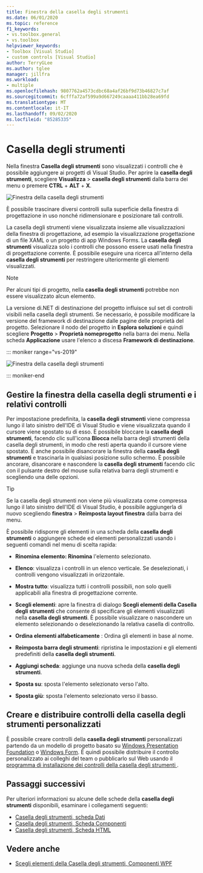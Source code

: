 ```yaml
---
title: Finestra della casella degli strumenti
ms.date: 06/01/2020
ms.topic: reference
f1_keywords:
- vs.toolbox.general
- vs.toolbox
helpviewer_keywords:
- Toolbox [Visual Studio]
- custom controls [Visual Studio]
author: TerryGLee
ms.author: tglee
manager: jillfra
ms.workload:
- multiple
ms.openlocfilehash: 9807762a4573cdbc68a4af26bf9d73b46827c7af
ms.sourcegitcommit: 6cfffa72af599a9d667249caaaa411bb28ea69fd
ms.translationtype: MT
ms.contentlocale: it-IT
ms.lasthandoff: 09/02/2020
ms.locfileid: "85285335"
---
```

# <a name="toolbox"></a>Casella degli strumenti

Nella finestra **Casella degli strumenti** sono visualizzati i controlli che è possibile aggiungere ai progetti di Visual Studio. Per aprire la **casella degli strumenti**, scegliere **Visualizza**  >  **casella degli strumenti** dalla barra dei menu o premere **CTRL** + **ALT** + **X**.

![Finestra della casella degli strumenti](media/vs-2019/toolbox.png "Screenshot della finestra casella degli strumenti")

È possibile trascinare diversi controlli sulla superficie della finestra di progettazione in uso nonché ridimensionare e posizionare tali controlli.

La casella degli strumenti viene visualizzata insieme alle visualizzazioni della finestra di progettazione, ad esempio la visualizzazione progettazione di un file XAML o un progetto di app Windows Forms. La **casella degli strumenti** visualizza solo i controlli che possono essere usati nella finestra di progettazione corrente. È possibile eseguire una ricerca all'interno della **casella degli strumenti** per restringere ulteriormente gli elementi visualizzati.

> [!NOTE]
> Per alcuni tipi di progetto, nella **casella degli strumenti** potrebbe non essere visualizzato alcun elemento.

La versione di.NET di destinazione del progetto influisce sul set di controlli visibili nella casella degli strumenti. Se necessario, è possibile modificare la versione del framework di destinazione dalle pagine delle proprietà del progetto. Selezionare il nodo del progetto in **Esplora soluzioni** e quindi scegliere **Progetto** > **Proprietà nomeprogetto** nella barra dei menu. Nella scheda **Applicazione** usare l'elenco a discesa **Framework di destinazione**.

::: moniker range="vs-2019"

![Finestra della casella degli strumenti](media/vs-2019/toolbox-change-dotnet-version.png "Screenshot della finestra di dialogo in cui è possibile modificare la versione di .NET")

::: moniker-end

## <a name="manage-the-toolbox-window-and-its-controls"></a>Gestire la finestra della casella degli strumenti e i relativi controlli

Per impostazione predefinita, la **casella degli strumenti** viene compressa lungo il lato sinistro dell'IDE di Visual Studio e viene visualizzata quando il cursore viene spostato su di esso. È possibile bloccare la **casella degli strumenti**, facendo clic sull'icona **Blocca** nella barra degli strumenti della casella degli strumenti, in modo che resti aperta quando il cursore viene spostato. È anche possibile disancorare la finestra della **casella degli strumenti** e trascinarla in qualsiasi posizione sullo schermo. È possibile ancorare, disancorare e nascondere la **casella degli strumenti** facendo clic con il pulsante destro del mouse sulla relativa barra degli strumenti e scegliendo una delle opzioni.

> [!TIP]
> Se la casella degli strumenti non viene più visualizzata come compressa lungo il lato sinistro dell'IDE di Visual Studio, è possibile aggiungerla di nuovo scegliendo **finestra**  >  **Reimposta layout finestra** dalla barra dei menu.

È possibile ridisporre gli elementi in una scheda della **casella degli strumenti** o aggiungere schede ed elementi personalizzati usando i seguenti comandi nel menu di scelta rapida:

- **Rinomina elemento: Rinomina** l'elemento selezionato.

- **Elenco**: visualizza i controlli in un elenco verticale. Se deselezionati, i controlli vengono visualizzati in orizzontale.

- **Mostra tutto**: visualizza tutti i controlli possibili, non solo quelli applicabili alla finestra di progettazione corrente.

- **Scegli elementi**: apre la finestra di dialogo **Scegli elementi della Casella degli strumenti** che consente di specificare gli elementi visualizzati nella **casella degli strumenti**. È possibile visualizzare o nascondere un elemento selezionando o deselezionando la relativa casella di controllo.

- **Ordina elementi alfabeticamente** : Ordina gli elementi in base al nome.

- **Reimposta barra degli strumenti**: ripristina le impostazioni e gli elementi predefiniti della **casella degli strumenti**.

- **Aggiungi scheda**: aggiunge una nuova scheda della **casella degli strumenti**.

- **Sposta su**: sposta l'elemento selezionato verso l'alto.

- **Sposta giù**: sposta l'elemento selezionato verso il basso.

## <a name="create-and-distribute-custom-toolbox-controls"></a>Creare e distribuire controlli della casella degli strumenti personalizzati

È possibile creare controlli della **casella degli strumenti** personalizzati partendo da un modello di progetto basato su [Windows Presentation Foundation](../../extensibility/creating-a-wpf-toolbox-control.md) o [Windows Form](../../extensibility/creating-a-windows-forms-toolbox-control.md). È quindi possibile distribuire il controllo personalizzato ai colleghi del team o pubblicarlo sul Web usando il [programma di installazione dei controlli della casella degli strumenti ](https://download.microsoft.com/download/8/3/6/836657BD-9CCB-4ED4-B9D2-FB769473B284/TCI_whitepaper.docx).

## <a name="next-steps"></a>Passaggi successivi

Per ulteriori informazioni su alcune delle schede della **casella degli strumenti** disponibili, esaminare i collegamenti seguenti:

- [Casella degli strumenti, scheda Dati](../../ide/reference/toolbox-data-tab.md)
- [Casella degli strumenti, Scheda Componenti](../../ide/reference/toolbox-components-tab.md)
- [Casella degli strumenti, Scheda HTML](../../ide/reference/toolbox-html-tab.md)

## <a name="see-also"></a>Vedere anche

- [Scegli elementi della Casella degli strumenti, Componenti WPF](choose-toolbox-items-wpf-components.md)
